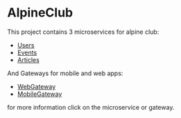 # AlpineClub

This project contains 3 microservices for alpine club:
- [Users](https://github.com/AlenSkorjanc/AlpineClub/tree/main/Users)
- [Events](https://github.com/AlenSkorjanc/AlpineClub/tree/main/Events)
- [Articles](https://github.com/AlenSkorjanc/AlpineClub/tree/main/Events)

And Gateways for mobile and web apps:
- [WebGateway](https://github.com/AlenSkorjanc/AlpineClub/tree/main/WebGateway)
- [MobileGateway](https://github.com/AlenSkorjanc/AlpineClub/tree/main/MobileGateway)

for more information click on the microservice or gateway.

